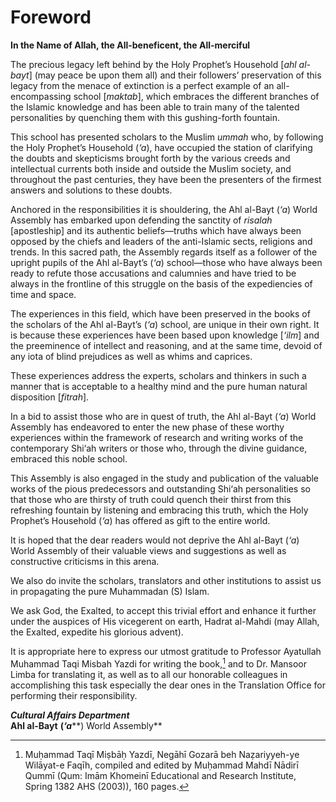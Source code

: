 Foreword
========

**In the Name of Allah, the All-beneficent, the All-merciful**

The precious legacy left behind by the Holy Prophet’s Household [*ahl
al-bayt*] (may peace be upon them all) and their followers’ preservation
of this legacy from the menace of extinction is a perfect example of an
all-encompassing school [*maktab*], which embraces the different
branches of the Islamic knowledge and has been able to train many of the
talented personalities by quenching them with this gushing-forth
fountain.

This school has presented scholars to the Muslim *ummah* who, by
following the Holy Prophet’s Household (*‘a*), have occupied the station
of clarifying the doubts and skepticisms brought forth by the various
creeds and intellectual currents both inside and outside the Muslim
society, and throughout the past centuries, they have been the
presenters of the firmest answers and solutions to these doubts.

Anchored in the responsibilities it is shouldering, the Ahl al-Bayt
(*‘a*) World Assembly has embarked upon defending the sanctity of
*risalah* [apostleship] and its authentic beliefs—truths which have
always been opposed by the chiefs and leaders of the anti-Islamic sects,
religions and trends. In this sacred path, the Assembly regards itself
as a follower of the upright pupils of the Ahl al-Bayt’s (*‘a*)
school—those who have always been ready to refute those accusations and
calumnies and have tried to be always in the frontline of this struggle
on the basis of the expediencies of time and space.

The experiences in this field, which have been preserved in the books of
the scholars of the Ahl al-Bayt’s (*‘a*) school, are unique in their own
right. It is because these experiences have been based upon knowledge
[*‘ilm*] and the preeminence of intellect and reasoning, and at the same
time, devoid of any iota of blind prejudices as well as whims and
caprices.

These experiences address the experts, scholars and thinkers in such a
manner that is acceptable to a healthy mind and the pure human natural
disposition [*fitrah*].

In a bid to assist those who are in quest of truth, the Ahl al-Bayt
(*‘a*) World Assembly has endeavored to enter the new phase of these
worthy experiences within the framework of research and writing works of
the contemporary Shi‘ah writers or those who, through the divine
guidance, embraced this noble school.

This Assembly is also engaged in the study and publication of the
valuable works of the pious predecessors and outstanding Shi‘ah
personalities so that those who are thirsty of truth could quench their
thirst from this refreshing fountain by listening and embracing this
truth, which the Holy Prophet’s Household (*‘a*) has offered as gift to
the entire world.

It is hoped that the dear readers would not deprive the Ahl al-Bayt
(*‘a*) World Assembly of their valuable views and suggestions as well as
constructive criticisms in this arena.

We also do invite the scholars, translators and other institutions to
assist us in propagating the pure Muhammadan (S) Islam.

We ask God, the Exalted, to accept this trivial effort and enhance it
further under the auspices of His vicegerent on earth, Hadrat al-Mahdi
(may Allah, the Exalted, expedite his glorious advent).

It is appropriate here to express our utmost gratitude to Professor
Ayatullah Muhammad Taqi Misbah Yazdi for writing the book,[^1] and to
Dr. Mansoor Limba for translating it, as well as to all our honorable
colleagues in accomplishing this task especially the dear ones in the
Translation Office for performing their responsibility.

***Cultural Affairs Department***  
**Ahl al-Bayt** **(*****‘a*****) World Assembly**

[^1]: Muḥammad Taqī Miṣbāḥ Yazdī, Negāhī Gozarā beh Naẓariyyeh-ye
Wilāyat-e Faqīh, compiled and edited by Muḥammad Mahdī Nādirī Qummī
(Qum: Imām Khomeinī Educational and Research Institute, Spring 1382 AHS
(2003)), 160 pages.


